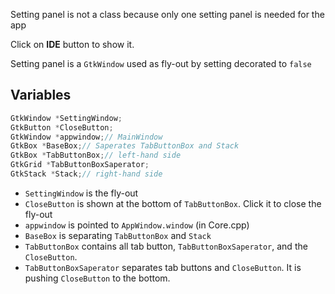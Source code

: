 Setting panel is not a class because only one setting panel is needed for the app

Click on **IDE** button to show it.

Setting panel is a `GtkWindow` used as fly-out by setting decorated to `false`

## Variables
```cpp
GtkWindow *SettingWindow;
GtkButton *CloseButton;
GtkWindow *appwindow;// MainWindow
GtkBox *BaseBox;// Saperates TabButtonBox and Stack
GtkBox *TabButtonBox;// left-hand side
GtkGrid *TabButtonBoxSaperator;
GtkStack *Stack;// right-hand side
```

* `SettingWindow` is the fly-out
* `CloseButton` is shown at the bottom of `TabButtonBox`. Click it to close the fly-out
* `appwindow` is pointed to `AppWindow.window` (in Core.cpp)
* `BaseBox` is separating `TabButtonBox` and `Stack`
* `TabButtonBox` contains all tab button,  `TabButtonBoxSaperator`, and the `CloseButton`.
* `TabButtonBoxSaperator` separates tab buttons and `CloseButton`. It is pushing `CloseButton` to the bottom.